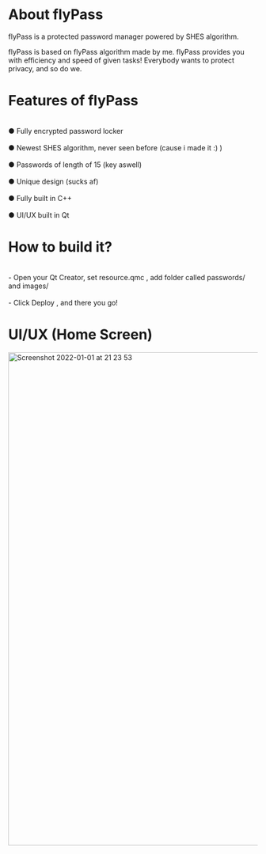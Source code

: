 <h1>About flyPass</h1>
flyPass is a protected password manager powered by SHES algorithm.

flyPass is based on flyPass algorithm made by me.
flyPass provides you with efficiency and speed of given tasks!
Everybody wants to protect privacy, and so do we.

<h1>Features of flyPass</h1>
<br>● Fully encrypted password locker</br>
<br>● Newest SHES algorithm, never seen before (cause i made it :) )</br>
<br>● Passwords of length of 15 (key aswell) </br>
<br>● Unique design (sucks af) </br>
<br>● Fully built in C++ </br>
<br>● UI/UX built in Qt </br>


<h1>How to build it? </h1>
<br>- Open your Qt Creator, set resource.qmc , add folder called passwords/ and images/</br>
<br>- Click Deploy , and there you go!</br>

<h1>UI/UX (Home Screen)</h1>
<img width="997" alt="Screenshot 2022-01-01 at 21 23 53" src="https://user-images.githubusercontent.com/62068607/147859617-a8893672-f311-4029-8deb-ea5258a5cd82.png">



